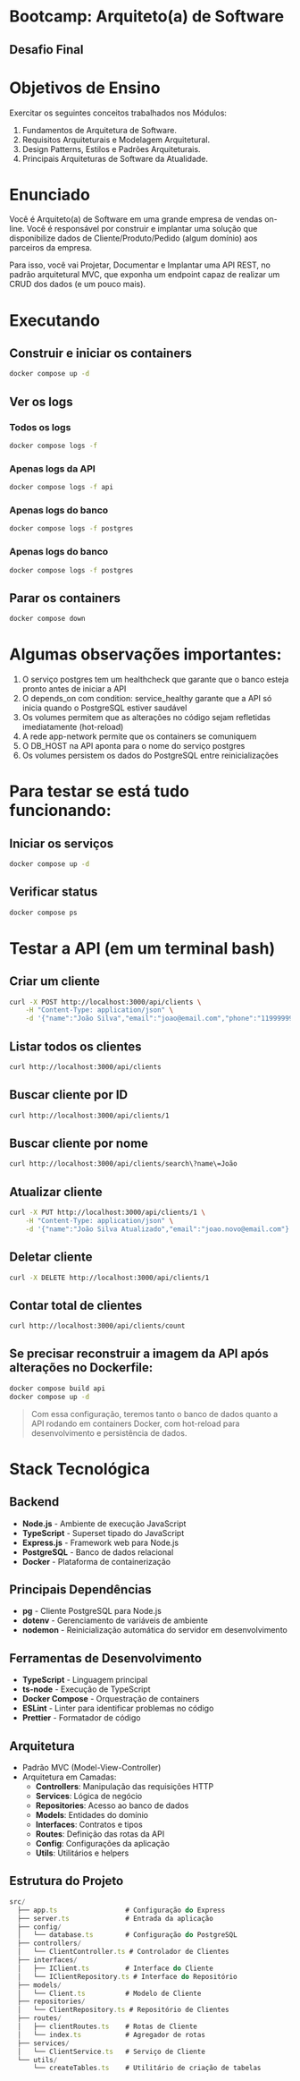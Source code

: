 # Bootcamp: Arquiteto(a) de Software
## Desafio Final

# Objetivos de Ensino
Exercitar os seguintes conceitos trabalhados nos Módulos:

1. Fundamentos de Arquitetura de Software.
2. Requisitos Arquiteturais e Modelagem Arquitetural.
3. Design Patterns, Estilos e Padrões Arquiteturais.
4. Principais Arquiteturas de Software da Atualidade.

# Enunciado

Você é Arquiteto(a) de Software em uma grande empresa de vendas on-line.
Você é responsável por construir e implantar uma solução que disponibilize dados de Cliente/Produto/Pedido (algum domínio) aos parceiros da empresa.

Para isso, você vai Projetar, Documentar e Implantar uma API REST, no padrão arquitetural MVC, que exponha um endpoint capaz de realizar um CRUD dos dados (e um pouco mais).

# Executando

## Construir e iniciar os containers
```bash
docker compose up -d
```

## Ver os logs

### Todos os logs
```bash
docker compose logs -f
```

### Apenas logs da API
```bash
docker compose logs -f api
```

### Apenas logs do banco
```bash
docker compose logs -f postgres
```

### Apenas logs do banco
```bash
docker compose logs -f postgres
```

## Parar os containers
```bash
docker compose down
```

# Algumas observações importantes:

1. O serviço postgres tem um healthcheck que garante que o banco esteja pronto antes de iniciar a API
2. O depends_on com condition: service_healthy garante que a API só inicia quando o PostgreSQL estiver saudável
3. Os volumes permitem que as alterações no código sejam refletidas imediatamente (hot-reload)
4. A rede app-network permite que os containers se comuniquem
5. O DB_HOST na API aponta para o nome do serviço postgres
6. Os volumes persistem os dados do PostgreSQL entre reinicializações

# Para testar se está tudo funcionando:

## Iniciar os serviços
```bash
docker compose up -d
```

## Verificar status
```bash
docker compose ps
```

# Testar a API (em um terminal bash)

## Criar um cliente
```bash
curl -X POST http://localhost:3000/api/clients \
    -H "Content-Type: application/json" \
    -d '{"name":"João Silva","email":"joao@email.com","phone":"11999999999","address":"Rua Exemplo, 123"}'
```

## Listar todos os clientes
```bash
curl http://localhost:3000/api/clients
```

## Buscar cliente por ID
```bash
curl http://localhost:3000/api/clients/1
```

## Buscar cliente por nome
```bash
curl http://localhost:3000/api/clients/search\?name\=João
```

## Atualizar cliente
```bash
curl -X PUT http://localhost:3000/api/clients/1 \
    -H "Content-Type: application/json" \
    -d '{"name":"João Silva Atualizado","email":"joao.novo@email.com"}'
```

## Deletar cliente
```bash
curl -X DELETE http://localhost:3000/api/clients/1
```

## Contar total de clientes
```bash
curl http://localhost:3000/api/clients/count
```

## Se precisar reconstruir a imagem da API após alterações no Dockerfile:
```bash
docker compose build api
docker compose up -d
```

> Com essa configuração, teremos tanto o banco de dados quanto a API rodando em containers Docker, com hot-reload para desenvolvimento e persistência de dados.

# Stack Tecnológica

## Backend
- **Node.js** - Ambiente de execução JavaScript
- **TypeScript** - Superset tipado do JavaScript
- **Express.js** - Framework web para Node.js
- **PostgreSQL** - Banco de dados relacional
- **Docker** - Plataforma de containerização

## Principais Dependências
- **pg** - Cliente PostgreSQL para Node.js
- **dotenv** - Gerenciamento de variáveis de ambiente
- **nodemon** - Reinicialização automática do servidor em desenvolvimento

## Ferramentas de Desenvolvimento
- **TypeScript** - Linguagem principal
- **ts-node** - Execução de TypeScript
- **Docker Compose** - Orquestração de containers
- **ESLint** - Linter para identificar problemas no código
- **Prettier** - Formatador de código

## Arquitetura
- Padrão MVC (Model-View-Controller)
- Arquitetura em Camadas:
  - **Controllers**: Manipulação das requisições HTTP
  - **Services**: Lógica de negócio
  - **Repositories**: Acesso ao banco de dados
  - **Models**: Entidades do domínio
  - **Interfaces**: Contratos e tipos
  - **Routes**: Definição das rotas da API
  - **Config**: Configurações da aplicação
  - **Utils**: Utilitários e helpers

## Estrutura do Projeto
```typescript
src/
  ├── app.ts                 # Configuração do Express
  ├── server.ts              # Entrada da aplicação
  ├── config/               
  │   └── database.ts        # Configuração do PostgreSQL
  ├── controllers/
  │   └── ClientController.ts # Controlador de Clientes
  ├── interfaces/
  │   ├── IClient.ts         # Interface do Cliente
  │   └── IClientRepository.ts # Interface do Repositório
  ├── models/
  │   └── Client.ts          # Modelo de Cliente
  ├── repositories/
  │   └── ClientRepository.ts # Repositório de Clientes
  ├── routes/
  │   ├── clientRoutes.ts    # Rotas de Cliente
  │   └── index.ts           # Agregador de rotas
  ├── services/
  │   └── ClientService.ts   # Serviço de Cliente
  └── utils/
      └── createTables.ts    # Utilitário de criação de tabelas
```
